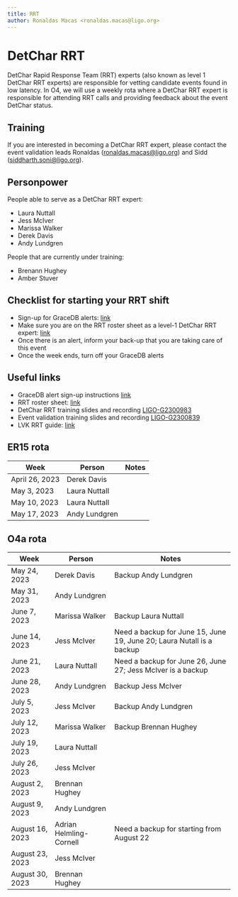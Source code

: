 ```yaml
---
title: RRT
author: Ronaldas Macas <ronaldas.macas@ligo.org>
---
```


# DetChar RRT

DetChar Rapid Response Team (RRT) experts (also known as level 1 DetChar RRT experts) are responsible for vetting candidate events found in low latency.
In O4, we will use a weekly rota where a DetChar RRT expert is responsible for attending RRT calls and providing feedback about the event DetChar status.


## Training

If you are interested in becoming a DetChar RRT expert, please contact the event validation leads Ronaldas ([ronaldas.macas@ligo.org](mailto:ronaldas.macas@ligo.org)) and Sidd ([siddharth.soni@ligo.org](mailto:siddharth.soni@ligo.org)). 

## Personpower

People able to serve as a DetChar RRT expert:

- Laura Nuttall 
- Jess McIver
- Marissa Walker
- Derek Davis
- Andy Lundgren

People that are currently under training:

- Brenann Hughey
- Amber Stuver

## Checklist for starting your RRT shift

- Sign-up for GraceDB alerts: [link](https://emfollow.docs.ligo.org/followup-advocate-guide/preparation.html#a-sign-up-for-gracedb-alerts)
- Make sure you are on the RRT roster sheet as a level-1 DetChar RRT expert: [link](https://drive.google.com/drive/u/0/folders/1LgncDpMSn7zDKq0Bu9TFMKBu7WKOddY3)
- Once there is an alert, inform your back-up that you are taking care of this event 
- Once the week ends, turn off your GraceDB alerts

## Useful links

- GraceDB alert sign-up instructions [link](https://emfollow.docs.ligo.org/followup-advocate-guide/preparation.html#a-sign-up-for-gracedb-alerts)
- RRT roster sheet: [link](https://drive.google.com/drive/u/0/folders/1LgncDpMSn7zDKq0Bu9TFMKBu7WKOddY3)
- DetChar RRT training slides and recording [LIGO-G2300983](https://dcc.ligo.org/G2300983)
- Event validation training slides and recording [LIGO-G2300839](https://dcc.ligo.org/LIGO-G2300839)
- LVK RRT guide: [link](https://emfollow.docs.ligo.org/followup-advocate-guide/index.html)

## ER15 rota

| Week           | Person        | Notes |
|----------------|---------------|-------|
| April 26, 2023 | Derek Davis   |       |
| May 3, 2023    | Laura Nuttall |       |
| May 10, 2023   | Laura Nuttall |       |
| May 17, 2023   | Andy Lundgren |       |

## O4a rota

| Week            | Person        | Notes |
|-----------------|---------------|-------|
| May 24, 2023    | Derek Davis   | Backup Andy Lundgren |
| May 31, 2023    | Andy Lundgren |       |
| June 7, 2023    | Marissa Walker| Backup Laura Nuttall |
| June 14, 2023   | Jess McIver   | Need a backup for June 15, June 19, June 20; Laura Nutall is a backup |
| June 21, 2023   | Laura Nuttall | Need a backup for June 26, June 27; Jess McIver is a backup |
| June 28, 2023   | Andy Lundgren | Backup Jess McIver |
| July 5, 2023    | Jess McIver   | Backup Andy Lundgren |
| July 12, 2023   | Marissa Walker| Backup Brennan Hughey |
| July 19, 2023   | Laura Nuttall |                       |
| July 26, 2023   | Jess McIver   |                       |
| August 2, 2023  | Brennan Hughey|                       |
| August 9, 2023  | Andy Lundgren |                       |
| August 16, 2023 | Adrian Helmling-Cornell | Need a backup for starting from August 22 |
| August 23, 2023 | Jess McIver   |                       |
| August 30, 2023 | Brennan Hughey|                       |
